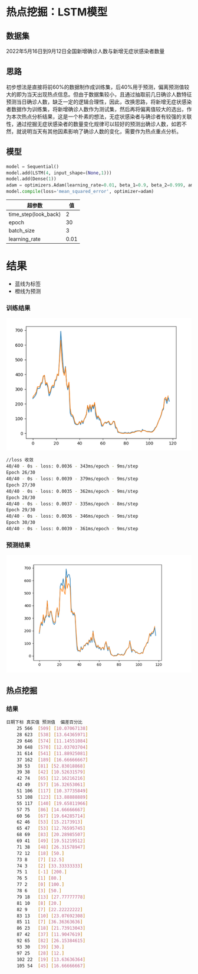 # 热点挖掘：LSTM模型

## 数据集

2022年5月16日到9月12日全国新增确诊人数与新增无症状感染者数量

## 思路

初步想法是直接将前60%的数据制作成训练集，后40%用于预测，偏离预测值较大的即为当天出现热点信息。但由于数据集较小，且通过抽取前几日确诊人数特征预测当日确诊人数，缺乏一定的逻辑合理性，因此，改换思路，将新增无症状感染者数据作为训练集，将新增确诊人数作为测试集，然后再将偏离值较大的选出，作为本次热点分析结果，这是一个朴素的想法，无症状感染者与确诊者有较强的关联性，通过挖掘无症状感染者的数量变化规律可以较好的预测出确诊人数，如若不然，就说明当天有其他因素影响了确诊人数的变化，需要作为热点重点分析。

## 模型

``` python
model = Sequential()
model.add(LSTM(4, input_shape=(None,1)))
model.add(Dense(1))
adam = optimizers.Adam(learning_rate=0.01, beta_1=0.9, beta_2=0.999, amsgrad=False)
model.compile(loss='mean_squared_error', optimizer=adam)
```

| 超参数               | 值   |
| -------------------- | ---- |
| time_step(look_back) | 2    |
| epoch                | 30   |
| batch_size           | 3    |
| learning_rate        | 0.01 |

# 结果

- 蓝线为标签
- 橙线为预测

### 训练结果

![image-20220915144338490](image-20220915144338490.png)

``` bash
//loss 收敛
40/40 - 0s - loss: 0.0036 - 343ms/epoch - 9ms/step
Epoch 26/30
40/40 - 0s - loss: 0.0039 - 379ms/epoch - 9ms/step
Epoch 27/30
40/40 - 0s - loss: 0.0035 - 362ms/epoch - 9ms/step
Epoch 28/30
40/40 - 0s - loss: 0.0037 - 335ms/epoch - 8ms/step
Epoch 29/30
40/40 - 0s - loss: 0.0036 - 346ms/epoch - 9ms/step
Epoch 30/30
40/40 - 0s - loss: 0.0039 - 361ms/epoch - 9ms/step
```

### 预测结果

![image-20220915144354436](image-20220915144354436.png)

## 热点挖掘

### 结果

``` bash
日期下标 真实值 预测值  偏差百分比
	25 566 	[509] [10.07067138]
	28 623 	[538] [13.64365971]
	29 646 	[574] [11.14551084]
	30 648 	[570] [12.03703704]
	31 614 	[541] [11.88925081]
	37 162 	[189] [16.66666667]
	38 53 	[81] [52.83018868]
	39 38 	[42] [10.52631579]
	42 74 	[65] [12.16216216]
	43 49 	[57] [16.32653061]
	51 106 	[117] [10.37735849]
	53 108 	[123] [13.88888889]
	55 117 	[140] [19.65811966]
	57 75 	[86] [14.66666667]
	60 56 	[67] [19.64285714]
	62 46 	[53] [15.2173913]
	65 47 	[53] [12.76595745]
	68 69 	[83] [20.28985507]
	69 41 	[49] [19.51219512]
	71 38 	[48] [26.31578947]
	72 12 	[18] [50.]
	73 8 	[7] [12.5]
	74 3 	[2] [33.33333333]
	75 1 	[-1] [200.]
	76 5 	[1] [80.]
	77 2 	[0] [100.]
	78 6 	[3] [50.]
	79 18 	[13] [27.77777778]
	81 10 	[8] [20.]
	82 9 	[7] [22.22222222]
	83 13 	[10] [23.07692308]
	85 11 	[7] [36.36363636]
	86 23 	[18] [21.73913043]
	87 42 	[37] [11.9047619]
	92 65 	[82] [26.15384615]
	93 30 	[39] [30.]
	97 25 	[28] [12.]
	102 22 	[19] [13.63636364]
	105 54 	[45] [16.66666667]
```


